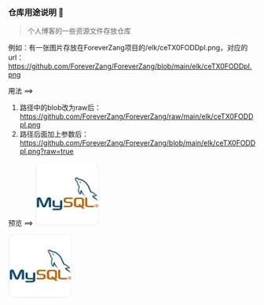 ### 仓库用途说明 👋

> 个人博客的一些资源文件存放仓库



例如：有一张图片存放在ForeverZang项目的/elk/ceTX0FODDpI.png，对应的url：https://github.com/ForeverZang/ForeverZang/blob/main/elk/ceTX0FODDpI.png

用法 ==> 

1. 路径中的blob改为raw后：https://github.com/ForeverZang/ForeverZang/raw/main/elk/ceTX0FODDpI.png
2. 路径后面加上参数后：https://github.com/ForeverZang/ForeverZang/blob/main/elk/ceTX0FODDpI.png?raw=true

预览 ==>
![路径中的blob改为raw](https://github.com/ForeverZang/ForeverZang/raw/main/elk/ceTX0FODDpI.png)

![路径后面加上参数](https://github.com/ForeverZang/ForeverZang/blob/main/elk/ceTX0FODDpI.png?raw=true)